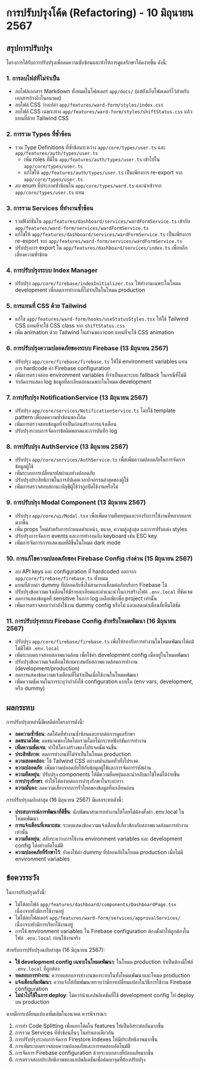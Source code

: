 # การปรับปรุงโค้ด (Refactoring) - 10 มิถุนายน 2567

## สรุปการปรับปรุง

โครงการได้รับการปรับปรุงเพื่อลดความซับซ้อนและทำให้การดูแลรักษาโค้ดง่ายขึ้น ดังนี้:

### 1. การลบไฟล์ที่ไม่จำเป็น
- ลบไฟล์เอกสาร Markdown ทั้งหมดในโฟลเดอร์ `app/docs/` (แต่ยังเก็บโฟลเดอร์ไว้สำหรับเอกสารอ้างอิงในอนาคต)
- ลบไฟล์ CSS ว่างเปล่า `app/features/ward-form/styles/index.css`
- ลบไฟล์ CSS เฉพาะทาง `app/features/ward-form/styles/shiftStatus.css` แล้วแทนที่ด้วย Tailwind CSS

### 2. การรวม Types ที่ซ้ำซ้อน
- รวม Type Definitions ที่ซ้ำซ้อนระหว่าง `app/core/types/user.ts` และ `app/features/auth/types/user.ts`
  - เพิ่ม roles ที่มีใน `app/features/auth/types/user.ts` เข้าไปใน `app/core/types/user.ts`
  - แก้ไขให้ `app/features/auth/types/user.ts` เป็นเพียงการ re-export จาก `app/core/types/user.ts`
- ลบ enum ที่ประกาศซ้ำซ้อนใน `app/core/types/ward.ts` และนำเข้าจาก `app/core/types/user.ts` แทน

### 3. การรวม Services ที่ทำงานซ้ำซ้อน
- รวมฟังก์ชันใน `app/features/dashboard/services/wardFormService.ts` เข้ากับ `app/features/ward-form/services/wardFormService.ts`
- แก้ไขให้ `app/features/dashboard/services/wardFormService.ts` เป็นเพียงการ re-export จาก `app/features/ward-form/services/wardFormService.ts`
- ปรับปรุงการ export ใน `app/features/dashboard/services/index.ts` เพื่อหลีกเลี่ยงความซ้ำซ้อน

### 4. การปรับปรุงระบบ Index Manager
- ปรับปรุง `app/core/firebase/indexInitializer.tsx` ให้ทำงานเฉพาะในโหมด development เพื่อลดการทำงานที่ไม่จำเป็นในโหมด production

### 5. การแทนที่ CSS ด้วย Tailwind
- แก้ไข `app/features/ward-form/hooks/useStatusStyles.tsx` ให้ใช้ Tailwind CSS แทนที่จะใช้ CSS class จาก `shiftStatus.css`
- เพิ่ม animation ด้วย Tailwind ในส่วนของ icon แทนที่จะใช้ CSS animation

### 6. การปรับปรุงความปลอดภัยของระบบ Firebase (13 มิถุนายน 2567)
- ปรับปรุง `app/core/firebase/firebase.ts` ให้ใช้ environment variables แทนการ hardcode ค่า Firebase configuration
- เพิ่มการตรวจสอบ environment variables ที่จำเป็นและระบบ fallback ในกรณีที่ไม่มี
- จำกัดการแสดง log ข้อมูลที่ละเอียดอ่อนเฉพาะในโหมด development

### 7. การปรับปรุง NotificationService (13 มิถุนายน 2567)
- ปรับปรุง `app/core/services/NotificationService.ts` โดยใช้ template pattern เพื่อลดความซ้ำซ้อนของโค้ด
- เพิ่มการตรวจสอบข้อมูลที่จำเป็นก่อนสร้างการแจ้งเตือน
- ปรับปรุงระบบการจัดการข้อผิดพลาดและการบันทึก log

### 8. การปรับปรุง AuthService (13 มิถุนายน 2567)
- ปรับปรุง `app/core/services/AuthService.ts` เพื่อเพิ่มความปลอดภัยในการจัดการข้อมูลผู้ใช้
- เพิ่มระบบการเปลี่ยนรหัสผ่านอย่างปลอดภัย
- ปรับปรุงประสิทธิภาพในการอัปเดตเวลากิจกรรมล่าสุดของผู้ใช้
- เพิ่มการตรวจสอบสถานะบัญชีผู้ใช้ว่าถูกปิดใช้งานหรือไม่

### 9. การปรับปรุง Modal Component (13 มิถุนายน 2567)
- ปรับปรุง `app/core/ui/Modal.tsx` เพื่อเพิ่มความยืดหยุ่นและรองรับการใช้งานที่หลากหลายมากขึ้น
- เพิ่ม props ใหม่สำหรับการกำหนดตำแหน่ง, ขนาด, ความสูงสูงสุด และการปรับแต่ง styles
- ปรับปรุงการจัดการ events และการทำงานกับ keyboard เช่น ESC key
- เพิ่มการจัดการการแสดงผลที่ดีขึ้นในโหมด dark mode

### 10. การแก้ไขความปลอดภัยของ Firebase Config เร่งด่วน (15 มิถุนายน 2567)
- ลบ API keys และ configuration ที่ hardcoded ออกจาก `app/core/firebase/firebase.ts` ทั้งหมด
- แทนที่ด้วยค่า dummy ที่ปลอดภัยซึ่งไม่สามารถเชื่อมต่อกับบริการ Firebase ได้
- ปรับปรุงข้อความแจ้งเตือนให้มีรายละเอียดและคำแนะนำในการสร้างไฟล์ `.env.local` ที่ชัดเจน
- ลดการแสดงข้อมูลที่ sensitive ในการ log เหลือเพียงชื่อ project เท่านั้น
- เพิ่มการตรวจสอบว่ากำลังใช้งาน dummy config หรือไม่ และแสดงคำเตือนที่เห็นได้ชัด

### 11. การปรับปรุงระบบ Firebase Config สำหรับโหมดพัฒนา (16 มิถุนายน 2567)
- ปรับปรุง `app/core/firebase/firebase.ts` เพื่อให้รองรับการทำงานในโหมดพัฒนาได้แม้ไม่มีไฟล์ `.env.local`
- เพิ่มระบบตรวจสอบสภาพแวดล้อม เพื่อใช้ค่า development config เมื่ออยู่ในโหมดพัฒนา
- ปรับปรุงข้อความแจ้งเตือนให้เหมาะสมกับสภาพแวดล้อมการทำงาน (development/production)
- ลดการแสดงข้อความแจ้งเตือนที่ไม่จำเป็นเมื่อใช้งานในโหมดพัฒนา
- เพิ่มความชัดเจนในการระบุว่ากำลังใช้ configuration แบบใด (env vars, development, หรือ dummy)

## ผลกระทบ

การปรับปรุงเหล่านี้มีผลดีต่อโครงการดังนี้:
- **ลดความซ้ำซ้อน**: ลดโค้ดที่ทำงานซ้ำซ้อนและยากต่อการดูแลรักษา
- **ลดขนาดโค้ด**: ลดขนาดของโค้ดโดยรวมโดยไม่กระทบฟังก์ชันการทำงาน
- **เพิ่มความชัดเจน**: ทำให้โครงสร้างของโปรเจคชัดเจนขึ้น
- **ประสิทธิภาพ**: ลดการทำงานที่ไม่จำเป็นในโหมด production
- **ความสอดคล้อง**: ใช้ Tailwind CSS อย่างสม่ำเสมอทั่วทั้งโปรเจค
- **ความปลอดภัย**: เพิ่มความปลอดภัยให้กับข้อมูลผู้ใช้และการจัดการรหัสผ่าน
- **ความยืดหยุ่น**: ปรับปรุง components ให้มีความยืดหยุ่นและนำกลับมาใช้ใหม่ได้ง่ายขึ้น
- **การบำรุงรักษา**: ทำให้โค้ดง่ายต่อการบำรุงรักษาในระยะยาว
- **ความมั่นคง**: ลดความเสี่ยงจากการรั่วไหลของข้อมูลที่ละเอียดอ่อน

การปรับปรุงฉบับล่าสุด (16 มิถุนายน 2567) มีผลกระทบดังนี้:
- **ประสบการณ์การพัฒนาที่ดีขึ้น**: นักพัฒนาสามารถทำงานได้โดยไม่ต้องตั้งค่า .env.local ในโหมดพัฒนา
- **การแจ้งเตือนที่เหมาะสม**: ระบบแสดงข้อความแจ้งเตือนที่เกี่ยวข้องกับสภาพแวดล้อมการทำงานเท่านั้น
- **ความยืดหยุ่น**: สลับระหว่างการใช้งาน environment variables และ development config ได้อย่างอัตโนมัติ
- **ความปลอดภัยที่รักษาไว้**: ยังคงใช้ค่า dummy ที่ปลอดภัยในโหมด production เมื่อไม่มี environment variables

## ข้อควรระวัง

ในการปรับปรุงครั้งนี้:
- ไม่ได้ลบไฟล์ `app/features/dashboard/components/DashboardPage.tsx` เนื่องจากยังมีการใช้งานอยู่
- ไม่ได้ลบโฟลเดอร์ `app/features/ward-form/services/approvalServices/` เนื่องจากยังมีการเรียกใช้งานอยู่
- การใช้ environment variables ใน Firebase configuration ต้องตั้งค่าให้ถูกต้องในไฟล์ `.env.local` ก่อนใช้งานจริง

สำหรับการปรับปรุงฉบับล่าสุด (16 มิถุนายน 2567):
- **ใช้ development config เฉพาะในโหมดพัฒนา**: ในโหมด production จำเป็นต้องมีไฟล์ `.env.local` ที่ถูกต้อง
- **ทดสอบการทำงาน**: ควรทดสอบการทำงานของระบบในทั้งโหมดพัฒนาและโหมด production
- **แจ้งเตือนทีมพัฒนา**: ควรแจ้งให้ทีมพัฒนาทราบว่ามีการเปลี่ยนแปลงในวิธีการใช้งาน Firebase configuration
- **ไม่นำไปใช้ในการ deploy**: ไม่ควรนำแอปพลิเคชันที่ใช้ development config ไป deploy บน production

หากมีการเปลี่ยนแปลงเพิ่มเติมในอนาคต ควรพิจารณา:
1. การทำ Code Splitting เพื่อแยกโค้ดใน features ให้เป็นอิสระต่อกันมากขึ้น
2. การรวม Services ที่ซ้ำซ้อนอื่นๆ ในทำนองเดียวกัน
3. การปรับปรุงระบบการจัดการ Firestore Indexes ให้มีประสิทธิภาพมากขึ้น
4. การเพิ่มระบบตรวจสอบความปลอดภัยและการทดสอบอัตโนมัติ
5. การจัดการ Firebase configuration ด้วยระบบกลางที่ปลอดภัยมากขึ้น
6. การตรวจสอบประสิทธิภาพของแอปพลิเคชันเพื่อค้นหาจุดที่ต้องปรับปรุง 
